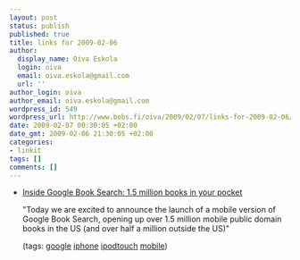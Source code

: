 ```yaml
---
layout: post
status: publish
published: true
title: links for 2009-02-06
author:
  display_name: Oiva Eskola
  login: oiva
  email: oiva.eskola@gmail.com
  url: ''
author_login: oiva
author_email: oiva.eskola@gmail.com
wordpress_id: 549
wordpress_url: http://www.bobs.fi/oiva/2009/02/07/links-for-2009-02-06/
date: 2009-02-07 00:30:05 +02:00
date_gmt: 2009-02-06 21:30:05 +02:00
categories:
- linkit
tags: []
comments: []
---
```

<ul class="delicious">
<li>
<div class="delicious-link"><a href="http://booksearch.blogspot.com/2009/02/15-million-books-in-your-pocket.html">Inside Google Book Search: 1.5 million books in your pocket</a></div></p>
<div class="delicious-extended">"Today we are excited to announce the launch of a mobile version of Google Book Search, opening up over 1.5 million mobile public domain books in the US (and over half a million outside the US)"</div></p>
<div class="delicious-tags">(tags: <a href="http://delicious.com/oiva/google">google</a> <a href="http://delicious.com/oiva/iphone">iphone</a> <a href="http://delicious.com/oiva/ipodtouch">ipodtouch</a> <a href="http://delicious.com/oiva/mobile">mobile</a>)</div><br />
            </li></ul>
